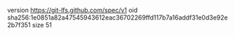 version https://git-lfs.github.com/spec/v1
oid sha256:1e0851a82a47545943612eac36702269ffd117b7a16addf31e0d3e92e2b7f351
size 51
